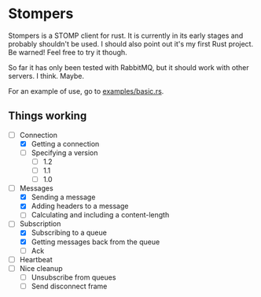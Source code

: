 # Stompers

Stompers is a STOMP client for rust. It is currently in its early stages and probably shouldn't be used. I should also point out it's my first Rust project. Be warned! Feel free to try it though. 

So far it has only been tested with RabbitMQ, but it should work with other servers. I think. Maybe.

For an example of use, go to [examples/basic.rs](https://github.com/mattyhall/stompers/blob/master/examples/basic.rs).

## Things working
* [ ] Connection
    * [x] Getting a connection
    * [ ] Specifying a version
        * [ ] 1.2
        * [ ] 1.1
        * [ ] 1.0
* [ ] Messages
    * [x] Sending a message
    * [x] Adding headers to a message
    * [ ] Calculating and including a content-length
* [ ] Subscription
    * [x] Subscribing to a queue
    * [x] Getting messages back from the queue
    * [ ] Ack
* [ ] Heartbeat
* [ ] Nice cleanup
    * [ ] Unsubscribe from queues
    * [ ] Send disconnect frame
